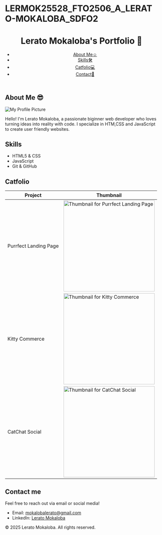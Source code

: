 # LERMOK25528_FTO2506_A_LERATO-MOKALOBA_SDFO2
<!DOCTYPE html>
<html lang="en">
<head>
  <meta charset="UTF-8">
  <meta name="viewport" content="width=device-width, initial-scale=1.0">
  <link rel="stylesheet" href="style.css">
</head>
</html>
<!-- Header and Navigation -->
<header>
  <h1>Lerato Mokaloba's Portfolio 👸</h1>
  <nav>
    <!-- Navigation Menu -->
     <na> <ul>
      <li><a href="#about">About Me☺</a></li>
      <li><a href="#skills">Skills🛠</a></li>
      <li><a href="#portfolio">Catfolio💻</a></li>
      <li><a href="#contact">Contact📧</a></li>
    </ul></na>
  </nav>
</header>

<!-- About Me Section -->
<section id="about-me">
    <h2>About Me 😎</h2>
  <img src="https://github.com/CodeSpace-Academy/SDF02-2025/blob/main/images/cat-codespace.png?raw=true" alt="My Profile Picture">
  <p>Hello! I'm Lerato Mokaloba, a passionate biginner web developer who loves turning ideas into reality with code.
    I specialize in HTM,CSS and JavaScript to create user friendly websites.
  </p>
</section>

<!-- Skills Section -->
<section id="skills">
    <h2>Skills</h2>
    <ul>
    <li>HTML5 & CSS</li>
    <li>JavaScript</li>
    <li>Git & GitHub</li>
    
  </ul>
</section>

<!-- Portfolio Section -->
<section id="Portfolio">
  <h2>Catfolio</h2>
  <table>
     <thead>
      <tr>
        <th>Project</th>
        <th>Thumbnail</th>
      </tr>
    </thead>
    <tbody>
      <tr>
        <td>Purrfect Landing Page</td>
        <td><img src="https://github.com/CodeSpace-Academy/SDF02-2025/blob/main/images/1.png?raw=true" alt="Thumbnail for Purrfect Landing Page" style="width:300px;"></td>
      </tr>
      <tr>
        <td>Kitty Commerce</td>
        <td><img src="https://github.com/CodeSpace-Academy/SDF02-2025/blob/main/images/2.png?raw=true" alt="Thumbnail for Kitty Commerce" style="width:300px;"></td>
      </tr>
      <tr>
        <td>CatChat Social</td>
        <td><img src="https://github.com/CodeSpace-Academy/SDF02-2025/blob/main/images/3.png?raw=true" alt="Thumbnail for CatChat Social" style="width:300px;"></td>
      </tr>
    </tbody>
  </table>
</section>

<!-- Contact Section -->
<section id="Contact📧">
    <h2>Contact me</h2>  
    <p>Feel free to reach out via email or social media!</p>
    <ul>
    <li>Email: <a href="mailto:mokalobalerato@gmail.com">mokalobalerato@gmail.com</a></li>
    <li>LinkedIn: <a href="https://www.linkedin.com/in/lerato-mokaloba-79186520b" target="_blank">Lerato Mokaloba</a></li>
  </ul>
    
  </ul>
</section>

<!-- Footer -->
<footer>
    <p>© 2025 Lerato Mokaloba. All rights reserved.</p>
</footer>
